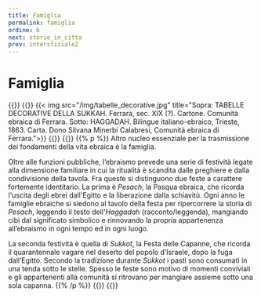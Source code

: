 ```yaml
---
title: Famiglia
permalink: famiglia
ordine: 6
next: storie_in_citta
prev: interstiziale2
---
```

# Famiglia
{{<row>}}
{{<column>}}
{{< img src="/img/tabelle_decorative.jpg" title="Sopra: TABELLE DECORATIVE DELLA SUKKAH. Ferrara, sec. XIX (?). Cartone. Comunità ebraica di Ferrara. Sotto: HAGGADAH. Bilingue italiano-ebraico, Trieste, 1863. Carta. Dono Silvana Minerbi Calabresi, Comunità ebraica di Ferrara.">}}
{{</column>}}
{{<column>}}
{{% p %}}
Altro nucleo essenziale per la trasmissione dei fondamenti della vita ebraica è la famiglia.

Oltre alle funzioni pubbliche, l’ebraismo prevede una serie di festività legate alla dimensione familiare in cui la ritualità è scandita dalle preghiere e dalla
condivisione della tavola. Fra queste si distinguono due feste a carattere fortemente identitario. La prima è *Pesach*, la Pasqua ebraica, che ricorda l'uscita
degli ebrei dall'Egitto e la liberazione dalla schiavitù. Ogni anno le famiglie ebraiche si siedono al tavolo della festa per ripercorrere la storia di *Pesach*, leggendo il testo dell'*Haggadah* (racconto/leggenda), mangiando cibi dal significato simbolico e rinnovando la propria appartenenza all’ebraismo in ogni tempo
ed in ogni luogo.

La seconda festività è quella di *Sukkot*, la Festa delle Capanne, che ricorda il quarantennale vagare nel deserto del popolo d’Israele, dopo la fuga dall’Egitto.
Secondo la tradizione durante *Sukkot* i pasti sono consumati in una tenda sotto le stelle. Spesso le feste sono motivo di momenti conviviali e gli appartenenti
alla comunità si ritrovano per mangiare assieme sotto una sola capanna.
{{% /p %}}
{{</column>}}
{{</row>}}